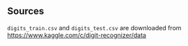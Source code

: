 ## Sources

`digits_train.csv` and `digits_test.csv` are downloaded from https://www.kaggle.com/c/digit-recognizer/data

